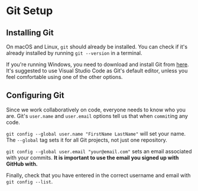 # Git Setup

## Installing Git

On macOS and Linux, `git` should already be installed. You can check if it's already installed by running
`git --version` in a terminal.


If you're running Windows, you need to download and install Git from [here](https://git-scm.com/download/win).<br>
It's suggested to use Visual Studio Code as Git's default editor, unless you feel comfortable using one of the other options.

## Configuring Git

Since we work collaboratively on code, everyone needs to know who you are. Git's `user.name` and `user.email` options tell us that when `commit`ing
any code.

`git config --global user.name "FirstName LastName"` will set your name. The `--global` tag sets it for all Git projects, not just one repository.

`git config --global user.email "your@email.com"` sets an email associated with
your commits. **It is important to use the email you signed up with GitHub with.**

Finally, check that you have entered in the correct username and email with
`git config --list`.

